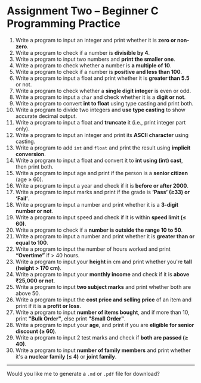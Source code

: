 # Assignment Two – Beginner C Programming Practice

1. Write a program to input an integer and print whether it is **zero or non-zero**.
2. Write a program to check if a number is **divisible by 4**.
3. Write a program to input two numbers and **print the smaller one**.
4. Write a program to check whether a number is **a multiple of 10**.
5. Write a program to check if a number is **positive and less than 100**.
6. Write a program to input a float and print whether it is **greater than 5.5** or not.
7. Write a program to check whether a **single digit integer** is even or odd.
8. Write a program to input a `char` and check whether it is a **digit or not**.
9. Write a program to convert **int to float** using type casting and print both.
10. Write a program to divide two integers and **use type casting** to show accurate decimal output.
11. Write a program to input a float and **truncate** it (i.e., print integer part only).
12. Write a program to input an integer and print its **ASCII character** using casting.
13. Write a program to add `int` and `float` and print the result using **implicit conversion**.
14. Write a program to input a float and convert it to **int using (int) cast**, then print both.
15. Write a program to input age and print if the person is a **senior citizen** (age ≥ 60).
16. Write a program to input a year and check if it is **before or after 2000**.
17. Write a program to input marks and print if the grade is **‘Pass’ (≥33) or ‘Fail’**.
18. Write a program to input a number and print whether it is a **3-digit number or not**.
19. Write a program to input speed and check if it is within **speed limit (≤ 60)**.
20. Write a program to check if a **number is outside the range 10 to 50**.
21. Write a program to input a number and print whether it is **greater than or equal to 100**.
22. Write a program to input the number of hours worked and print **“Overtime”** if > 40 hours.
23. Write a program to input your **height** in cm and print whether you're **tall (height > 170 cm)**.
24. Write a program to input your **monthly income** and check if it is **above ₹25,000 or not**.
25. Write a program to input **two subject marks** and print whether both are above 50.
26. Write a program to input the **cost price and selling price** of an item and print if it is **a profit or loss**.
27. Write a program to input **number of items bought**, and if more than 10, print **"Bulk Order"**, else print **"Small Order"**.
28. Write a program to input your **age**, and print if you are **eligible for senior discount (≥ 60)**.
29. Write a program to input 2 test marks and check if **both are passed (≥ 40)**.
30. Write a program to input **number of family members** and print whether it's a **nuclear family (≤ 4)** or **joint family**.

---

Would you like me to generate a `.md` or `.pdf` file for download?
